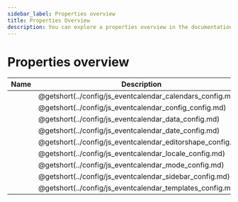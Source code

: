 ```yaml
---
sidebar_label: Properties overview
title: Properties Overview
description: You can explore a properties overview in the documentation of the DHTMLX JavaScript Event Calendar library. Browse developer guides and API reference, try out code examples and live demos, and download a free 30-day evaluation version of DHTMLX Event Calendar.
---
```


# Properties overview

| Name                                                | Description                                                |
| --------------------------------------------------- | ---------------------------------------------------------- |
| [](../config/js_eventcalendar_calendars_config.md)  | @getshort(../config/js_eventcalendar_calendars_config.md)  |
| [](../config/js_eventcalendar_config_config.md)     | @getshort(../config/js_eventcalendar_config_config.md)     |
| [](../config/js_eventcalendar_data_config.md)       | @getshort(../config/js_eventcalendar_data_config.md)       |
| [](../config/js_eventcalendar_date_config.md)       | @getshort(../config/js_eventcalendar_date_config.md)       |
| [](../config/js_eventcalendar_editorshape_config.md)| @getshort(../config/js_eventcalendar_editorshape_config.md)|
| [](../config/js_eventcalendar_locale_config.md)     | @getshort(../config/js_eventcalendar_locale_config.md)     |
| [](../config/js_eventcalendar_mode_config.md)       | @getshort(../config/js_eventcalendar_mode_config.md)       |
| [](../config/js_eventcalendar_sidebar_config.md)    | @getshort(../config/js_eventcalendar_sidebar_config.md)    |
| [](../config/js_eventcalendar_templates_config.md)  | @getshort(../config/js_eventcalendar_templates_config.md)  |
